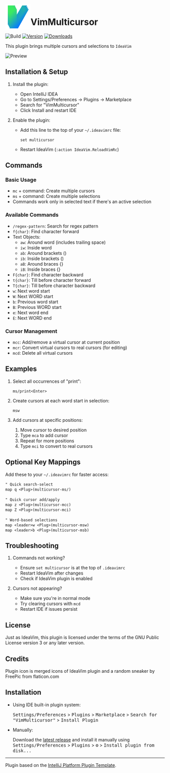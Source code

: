 <img src="src/main/resources/pluginIcon.svg" width="80" height="80" alt="icon" align="left"/>

VimMulticursor
===
![Build](https://github.com/dankinsoid/VimMulticursor/workflows/Build/badge.svg)
[![Version](https://img.shields.io/jetbrains/plugin/v/19162-VimMulticursor.svg)](https://plusins.jetbrains.com/plugin/19162-VimMulticursor)
[![Downloads](https://img.shields.io/jetbrains/plugin/d/19162-VimMulticursor.svg)](https://plugins.jetbrains.com/plugin/19162-VimMulticursor)

<!-- Plugin description -->
This plugin brings multiple cursors and selections to `IdeaVim`

![Preview](https://github.com/dankinsoid/VimMulticursor/blob/main/preview.gif?raw=true)

## Installation & Setup

1. Install the plugin:
   - Open IntelliJ IDEA
   - Go to Settings/Preferences → Plugins → Marketplace
   - Search for "VimMulticursor"
   - Click Install and restart IDE

2. Enable the plugin:
   - Add this line to the top of your `~/.ideavimrc` file:
     ```
     set multicursor
     ```
   - Restart IdeaVim (`:action IdeaVim.ReloadVimRc`)

## Commands

### Basic Usage
- `mc` + command: Create multiple cursors
- `ms` + command: Create multiple selections
- Commands work only in selected text if there's an active selection

### Available Commands
- `/regex-pattern`: Search for regex pattern
- `f{char}`: Find character forward
- Text Objects:
  - `aw`: Around word (includes trailing space)
  - `iw`: Inside word
  - `ab`: Around brackets ()
  - `ib`: Inside brackets ()
  - `aB`: Around braces {}
  - `iB`: Inside braces {}
- `F{char}`: Find character backward
- `t{char}`: Till before character forward
- `T{char}`: Till before character backward
- `w`: Next word start
- `W`: Next WORD start
- `b`: Previous word start
- `B`: Previous WORD start
- `e`: Next word end
- `E`: Next WORD end

### Cursor Management
- `mcc`: Add/remove a virtual cursor at current position
- `mcr`: Convert virtual cursors to real cursors (for editing)
- `mcd`: Delete all virtual cursors

## Examples

1. Select all occurrences of "print":
   ```
   ms/print<Enter>
   ```

2. Create cursors at each word start in selection:
   ```
   msw
   ```

3. Add cursors at specific positions:
   1. Move cursor to desired position
   2. Type `mca` to add cursor
   3. Repeat for more positions
   4. Type `mci` to convert to real cursors

## Optional Key Mappings

Add these to your `~/.ideavimrc` for faster access:
```vim
" Quick search-select
map q <Plug>(multicursor-ms/)

" Quick cursor add/apply
map z <Plug>(multicursor-mcc)
map Z <Plug>(multicursor-mci)

" Word-based selections
map <leader>w <Plug>(multicursor-msw)
map <leader>b <Plug>(multicursor-msb)
```

## Troubleshooting

1. Commands not working?
   - Ensure `set multicursor` is at the top of `.ideavimrc`
   - Restart IdeaVim after changes
   - Check if IdeaVim plugin is enabled

2. Cursors not appearing?
   - Make sure you're in normal mode
   - Try clearing cursors with `mcd`
   - Restart IDE if issues persist
<!-- Plugin description end -->

## License

Just as IdeaVim, this plugin is licensed under the terms of the GNU Public License version 3 or any later version.

## Credits

Plugin icon is merged icons of IdeaVim plugin and a random sneaker by FreePic from flaticon.com
## Installation

- Using IDE built-in plugin system:
  
  <kbd>Settings/Preferences</kbd> > <kbd>Plugins</kbd> > <kbd>Marketplace</kbd> > <kbd>Search for "VimMulticursor"</kbd> >
  <kbd>Install Plugin</kbd>
  
- Manually:

  Download the [latest release](https://github.com/dankinsoid/VimMulticursor/releases/latest) and install it manually using
  <kbd>Settings/Preferences</kbd> > <kbd>Plugins</kbd> > <kbd>⚙️</kbd> > <kbd>Install plugin from disk...</kbd>


---
Plugin based on the [IntelliJ Platform Plugin Template][template].

[template]: https://github.com/JetBrains/intellij-platform-plugin-template
